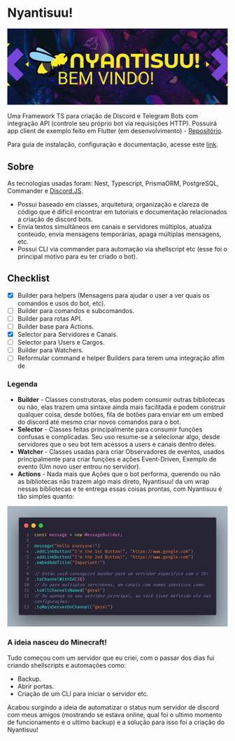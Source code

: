 # Nyantisuu!
<img src="https://raw.githubusercontent.com/Nyantise/Nyantise/main/assets/nyantisuuBanner.png"/>


Uma Framework TS para criação de Discord e Telegram Bots com integração API (controle seu próprio bot via requisições HTTP). Possuirá app client de exemplo feito em Flutter (em desenvolvimento) - [Repositório](https://github.com/Nyantise/nyantisuu-client).<br/>

Para guia de instalação, configuração e documentação, acesse este [link](https://nyantisuu.netlify.app).

## Sobre
As tecnologias usadas foram: Nest, Typescript, PrismaORM, PostgreSQL, Commander e [Discord.JS](https://discord.js.org).
- Possui baseado em classes, arquitetura, organização e clareza de código que é difícil encontrar em tutoriais e documentação relacionados a criação de discord bots.
- Envia textos simultâneos em canais e servidores múltiplos, atualiza conteúdo, envia mensagens temporárias, apaga múltiplas mensagens, etc.
- Possui CLI via commander para automação via shellscript etc (esse foi o principal motivo para eu ter criado o bot).

## Checklist
- [x] Builder para helpers (Mensagens para ajudar o user a ver quais os comandos e usos do bot, etc).
- [ ] Builder para comandos e subcomandos.
- [ ] Builder para rotas API.
- [ ] Builder base para Actions.
- [x] Selector para Servidores e Canais.
- [ ] Selector para Users e Cargos.
- [ ] Builder para Watchers.
- [ ] Reformular command e helper Builders para terem uma integração afim de 

### Legenda
- **Builder** - Classes construtoras, elas podem consumir outras bibliotecas ou não, elas trazem uma sintaxe ainda mais facilitada e podem construir qualquer coisa, desde botões, fila de botões para enviar em um embed do discord até mesmo criar novos comandos para o bot.
- **Selector** - Classes feitas principalmente para consumir funções confusas e complicadas. Seu uso resume-se a selecionar algo, desde servidores que o seu bot tem acessos a users e canais dentro deles.
- **Watcher** - Classes usadas para criar Observadores de eventos, usados principalmente para criar funções e ações Event-Driven, Exemplo de evento (Um novo user entrou no servidor).
- **Actions** - Nada mais que Ações que o bot performa, querendo ou não as bibliotecas não trazem algo mais direto, Nyantisuu! da um wrap nessas bibliotecas e te entrega essas coisas prontas, com Nyantisuu é tão simples quanto:
<img src="https://raw.githubusercontent.com/Nyantise/Nyantise/main/assets/nyantisuuExample.png"/>


### A ideia nasceu do Minecraft! 
Tudo começou com um servidor que eu criei, com o passar dos dias fui criando shellscripts e automações como:<br>
- Backup.<br>
- Abrir portas.<br>
- Criação de um CLI para iniciar o servidor etc.<br>

Acabou surgindo a ideia de automatizar o status num servidor de discord com meus amigos (mostrando se estava online, qual foi o ultimo momento de funcionamento e o ultimo backup) e a solução para isso foi a criação do Nyantisuu!
